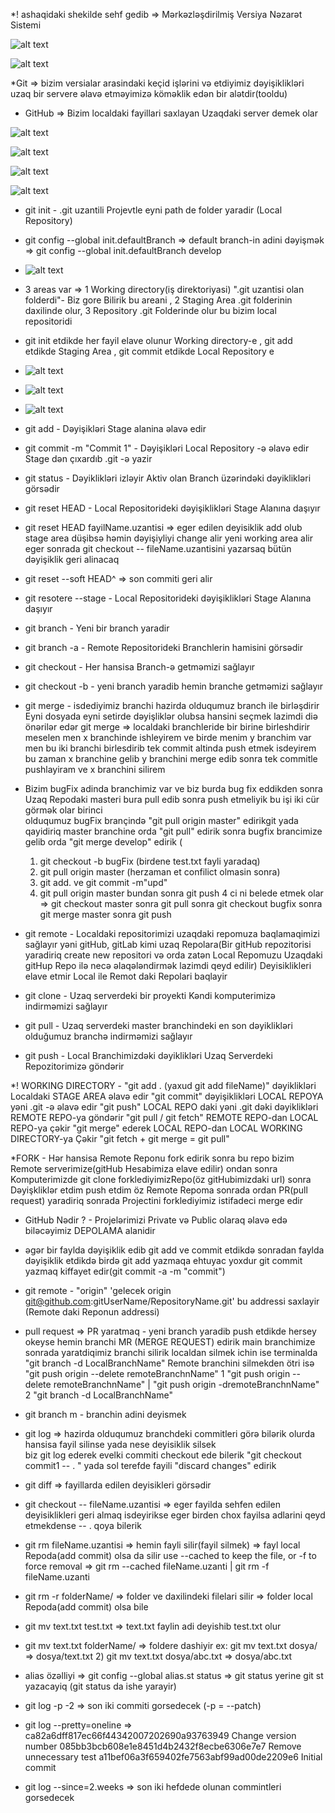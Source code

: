 *! ashaqidaki shekilde sehf gedib =>  Mərkəzləşdirilmiş Versiya Nəzarət Sistemi

![alt text](image-5.png)


![alt text](image-6.png)


*Git => bizim versialar arasindaki keçid işlərini və etdiyimiz dəyişiklikləri uzaq bir servere əlavə etməyimizə köməklik edən bir alətdir(tooldu)


* GitHub => Bizim localdaki fayillari saxlayan Uzaqdaki server demek olar

![alt text](image-7.png)

![alt text](image-8.png)

![alt text](image-9.png)

![alt text](image-10.png)

* git init - .git uzantili Projevtle eyni path de folder yaradir (Local Repository)

* git config --global init.defaultBranch <branchName> => default branch-in adini dəyişmək => git config --global init.defaultBranch develop

* ![alt text](image.png)

* 3 areas var => 1 Working directory(iş direktoriyasi) ".git uzantisi olan folderdi"- Biz gore Bilirik  bu areani , 2 Staging Area .git folderinin daxilinde olur, 
  3 Repository .git Folderinde olur bu bizim local repositoridi
* git init etdikde her fayil elave olunur Working directory-e , git add etdikde Staging Area , git commit etdikde Local Repository e

* ![alt text](image-1.png)

* ![alt text](image-4.png)

* ![alt text](image-3.png)

* git add - Dəyişikləri Stage alanina əlavə edir

* git commit -m "Commit 1" - Dəyişikləri Local Repository -ə əlavə edir Stage dən çıxardıb .git -ə yazir 

* git status - Dəyiklikləri izləyir Aktiv olan Branch üzərindəki dəyiklikləri görsədir

* git reset HEAD <File Name> - Local Repositorideki dəyişiklikləri Stage Alanına daşıyır

* git reset HEAD fayilName.uzantisi => eger edilen deyisiklik add olub stage area düşibsə həmin dəyişiyliyi change alir yeni working area alir
  eger sonrada git checkout -- fileName.uzantisini yazarsaq bütün dəyişiklik geri alinacaq 

* git reset --soft HEAD^ => son commiti geri alir 

* git resotere <File Name>  --stage - Local Repositorideki dəyişiklikləri Stage Alanına daşıyır 

* git branch <Branch Name> - Yeni bir branch yaradir

* git branch -a - Remote Repositorideki Branchlerin hamisini görsədir

* git checkout - Her hansisa Branch-ə getməmizi sağlayır

* git checkout -b <Branch Name> - yeni branch yaradib hemin branche getməmizi sağlayır

* git merge - isdediyimiz branchi hazirda olduqumuz branch ile birləşdirir
	      Eyni dosyada eyni setirde dəyişliklər olubsa hansini seçmek lazimdi diə önərilər edər
  git merge => localdaki branchleride bir birine birleshdirir meselen men x branchinde ishleyirem ve birde menim y branchim var men bu iki branchi birlesdirib tek commit altinda push etmek isdeyirem bu zaman x branchine gelib y branchini merge edib sonra tek commitle pushlayiram ve x branchini silirem

* Bizim bugFix adinda branchimiz var ve biz burda bug fix eddikden sonra Uzaq Repodaki masteri bura pull edib sonra push etmeliyik bu işi iki cür görmək olar birinci       
  olduqumuz bugFix brançində "git pull origin master"  edirikgit yada qayidiriq master branchine orda "git pull" edirik sonra bugfix brancimize gelib orda "git merge develop" edirik (
    1) git checkout -b bugFix (birdene test.txt fayli yaradaq)
    2) git pull origin master (herzaman et confilict olmasin sonra)
    3) git add.  ve git commit -m"upd"
    4) git pull origin master      bundan      sonra git push
    4 ci ni belede etmek olar => git checkout master   sonra git pull   sonra   git checkout bugfix   sonra git merge master   sonra git push

* git remote - Localdaki repositorimizi uzaqdaki repomuza baqlamaqimizi sağlayır
               yəni gitHub, gitLab kimi uzaq Repolara(Bir gitHub repozitorisi yaradiriq
               create new repositori və orda zatən Local Repomuzu Uzaqdaki gitHup Repo 
               ilə necə əlaqələndirmək lazimdi qeyd edilir) Deyisiklikleri elave etmir Local ile Remot daki Repolari baqlayir

* git clone - Uzaq serverdeki bir proyekti Kəndi komputerimizə indirməmizi sağlayır

* git pull - Uzaq serverdeki master branchindeki en son dəyiklikləri olduğumuz branchə indirməmizi sağlayır

* git push - Local Branchimizdəki dəyiklikləri Uzaq Serverdeki Repozitorimizə göndərir

*! WORKING DIRECTORY - "git add . (yaxud git add fileName)" dəyiklikləri Localdaki STAGE AREA əlavə edir 
 "git commit" dəyişiklikləri LOCAL REPOYA yəni .git -ə əlavə edir 
 "git push" LOCAL REPO daki yəni .git dəki dəyiklikləri REMOTE REPO-ya göndərir
 "git pull / git fetch" REMOTE REPO-dan LOCAL REPO-ya çəkir 
 "git merge" ederek LOCAL REPO-dan LOCAL WORKING DIRECTORY-ya Çəkir
 "git fetch + git merge = git pull"
 
*FORK - Hər hansisa Remote Reponu fork edirik sonra bu repo bizim Remote serverimize(gitHub Hesabimiza elave edilir) ondan sonra Komputerimizde
        git clone forklediyimizRepo(öz gitHubimizdaki url) sonra Dəyişkliklər etdim push etdim öz Remote Repoma sonrada ordan PR(pull request)
        yaradiriq sonrada Projectini forklediyimiz istifadeci merge edir

* GitHub Nədir ? - Projelərimizi Private və Public olaraq əlavə edə biləcəyimiz DEPOLAMA alanidir

* əgər bir faylda dəyişiklik edib git add ve commit etdikdə sonradan faylda dəyişiklik etdikdə birdə git add yazmaqa ehtuyac yoxdur 
  git commit yazmaq kiffayet edir(git commit -a -m "commit")

* git remote - "origin" 'gelecek origin git@github.com:gitUserName/RepositoryName.git' bu addressi saxlayir (Remote daki Reponun addressi)

* pull request => PR yaratmaq - yeni branch yaradib push etdikde hersey okeyse hemin branchi MR (MERGE REQUEST) edirik main branchimize sonrada yaratdiqimiz branchi silirik
  localdan silmek ichin ise terminalda   "git branch -d LocalBranchName"   Remote branchini silmekden ötri isə  "git push origin --delete remoteBranchnName"
  1 "git push origin --delete remoteBranchnName"  | "git push origin -dremoteBranchnName"
  2  "git branch -d LocalBranchName"

* git branch m <old branch name> <new branch name> - branchin adini deyismek

* git log => hazirda olduqumuz branchdeki commitleri görə bilərik olurda hansisa fayil silinse yada nese deyisiklik silsek  
  biz git log ederek evelki commiti checkout ede bilerik "git checkout commit1 -- . " yada sol terefde fayili "discard changes" edirik 

* git diff => fayillarda edilen deyisikleri görsədir 

* git checkout -- fileName.uzantisi => eger fayilda sehfen edilen deyisiklikleri geri almaq isdeyirikse eger birden chox fayilsa adlarini qeyd etmekdense -- . qoya bilerik

* git rm fileName.uzantisi => hemin fayli silir(fayil silmek) => fayl local Repoda(add commit) olsa da silir 
  use --cached to keep the file, or -f to force removal => git rm --cached fileName.uzanti  | git rm -f fileName.uzanti 

* git rm -r folderName/ => folder ve daxilindeki filelari silir  => folder local Repoda(add commit) olsa bile 

* git mv text.txt test.txt => text.txt faylin adi deyishib test.txt olur

* git mv text.txt folderName/ => foldere dashiyir ex: git mv text.txt dosya/ => dosya/text.txt  2) git mv text.txt dosya/abc.txt => dosya/abc.txt

* alias özəlliyi => git config --global alias.st status => git status yerine git st yazacayiq (git status da ishe yarayir)

* git log -p -2 => son iki commiti gorsedecek (-p = --patch)

* git log --pretty=oneline => 
                           ca82a6dff817ec66f44342007202690a93763949 Change version number
                           085bb3bcb608e1e8451d4b2432f8ecbe6306e7e7 Remove unnecessary test
                           a11bef06a3f659402fe7563abf99ad00de2209e6 Initial commit

* git log --since=2.weeks => son iki hefdede olunan commintleri gorsedecek